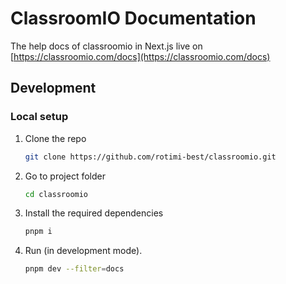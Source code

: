# ClassroomIO Documentation

The help docs of classroomio in Next.js live on [https://classroomio.com/docs](https://classroomio.com/docs)

## Development

### Local setup

1. Clone the repo

   ```bash
   git clone https://github.com/rotimi-best/classroomio.git
   ```

2. Go to project folder

   ```bash
   cd classroomio
   ```

3. Install the required dependencies

   ```bash
   pnpm i
   ```

4. Run (in development mode).

   ```bash
   pnpm dev --filter=docs
   ```
